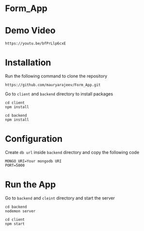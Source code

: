 # Form_App

# Demo Video 
```
https://youtu.be/bfPrLlp6cxE
````

# Installation
Run the following command to clone the repository
```
https://github.com/mauryarajeev/Form_App.git
```
Go to ```client``` and ```backend``` directory to install packages
```
cd client
npm install
```
```
cd backend
npm install
```
# Configuration
Create ```db url``` inside ```backend``` directory and copy the following code

```
MONGO_URI=Your mongodb URI
PORT=5000
```
# Run the App
Go to ```backend``` and ```cleint``` directory and start the server
```
cd backend
nodemon server
```
```
cd client
npm start
```



